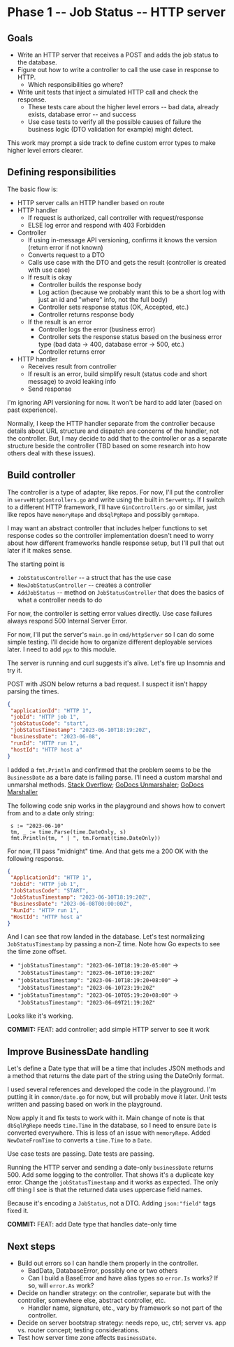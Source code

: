 # Phase 1 -- Job Status -- HTTP server

## Goals

* Write an HTTP server that receives a POST and adds the job status to the database.
* Figure out how to write a controller to call the use case in response to HTTP.
  * Which responsibilities go where?
* Write unit tests that inject a simulated HTTP call and check the response.
  * These tests care about the higher level errors -- bad data, already exists, database error -- and success
  * Use case tests to verify all the possible causes of failure the business logic (DTO validation for example) might detect.

This work may prompt a side track to define custom error types to make higher level errors clearer.

## Defining responsibilities

The basic flow is:

* HTTP server calls an HTTP handler based on route
* HTTP handler
  * If request is authorized, call controller with request/response
  * ELSE log error and respond with 403 Forbidden
* Controller
  * If using in-message API versioning, confirms it knows the version (return error if not known)
  * Converts request to a DTO
  * Calls use case with the DTO and gets the result (controller is created with use case)
  * If result is okay
    * Controller builds the response body
    * Log action (because we probably want this to be a short log with just an id and "where" info, not the full body)
    * Controller sets response status (OK, Accepted, etc.)
    * Controller returns response body
  * If the result is an error
    * Controller logs the error (business error)
    * Controller sets the response status based on the business error type (bad data -> 400, database error -> 500, etc.)
    * Controller returns error
* HTTP handler
  * Receives result from controller
  * If result is an error, build simplify result (status code and short message) to avoid leaking info
  * Send response

I'm ignoring API versioning for now. It won't be hard to add later (based on past experience).

Normally, I keep the HTTP handler separate from the controller because details about URL structure and dispatch are concerns of the handler, not the controller. But, I may decide to add that to the controller or as a separate structure beside the controller (TBD based on some research into how others deal with these issues).

## Build controller

The controller is a type of adapter, like repos. For now, I'll put the controller in `serveHttpControllers.go` and write using the built in `ServeHttp`. If I switch to a different HTTP framework, I'll have `GinControllers.go` or similar, just like repos have `memoryRepo` and `dbSqlPgRepo` and possibly `gormRepo`.

I may want an abstract controller that includes helper functions to set response codes so the controller implementation doesn't need to worry about how different frameworks handle response setup, but I'll pull that out later if it makes sense.

The starting point is

* `JobStatusController` -- a struct that has the use case
* `NewJobStatusController` -- creates a controller
* `AddJobStatus` -- method on `JobStatusController` that does the basics of what a controller needs to do

For now, the controller is setting error values directly. Use case failures always respond 500 Internal Server Error.

For now, I'll put the server's `main.go` in `cmd/httpServer` so I can do some simple testing. I'll decide how to organize different deployable services later. I need to add `pgx` to this module.

The server is running and curl suggests it's alive. Let's fire up Insomnia and try it.

POST with JSON below returns a bad request. I suspect it isn't happy parsing the times.

```json
{
 "applicationId": "HTTP 1",
 "jobId": "HTTP job 1",
 "jobStatusCode": "start",
 "jobStatusTimestamp": "2023-06-10T18:19:20Z",
 "businessDate": "2023-06-08",
 "runId": "HTTP run 1",
 "hostId": "HTTP host a"
}
```

I added a `fmt.Println` and confirmed that the problem seems to be the `BusinessDate` as a bare date is failing parse. I'll need a custom marshal and unmarshal methods. [Stack Overflow](https://stackoverflow.com/questions/45303326/how-to-parse-non-standard-time-format-from-json); [GoDocs Unmarshaler](https://pkg.go.dev/encoding/json#Unmarshaler); [GoDocs Marshaller](https://pkg.go.dev/encoding/json#Marshaler)

The following code snip works in the playground and shows how to convert from and to a date only string:

```golang
 s := "2023-06-10"
 tm, _ := time.Parse(time.DateOnly, s)
 fmt.Println(tm, " | ", tm.Format(time.DateOnly))
```

For now, I'll pass "midnight" time. And that gets me a 200 OK with the following response.

```json
{
 "ApplicationId": "HTTP 1",
 "JobId": "HTTP job 1",
 "JobStatusCode": "START",
 "JobStatusTimestamp": "2023-06-10T18:19:20Z",
 "BusinessDate": "2023-06-08T00:00:00Z",
 "RunId": "HTTP run 1",
 "HostId": "HTTP host a"
}
```

And I can see that row landed in the database. Let's test normalizing `JobStatusTimestamp` by passing a non-Z time. Note how Go expects to see the time zone offset.

* `"jobStatusTimestamp": "2023-06-10T18:19:20-05:00"` -> `"JobStatusTimestamp": "2023-06-10T10:19:20Z"`
* `"jobStatusTimestamp": "2023-06-10T18:19:20+08:00"` -> `"JobStatusTimestamp": "2023-06-10T23:19:20Z"`
* `"jobStatusTimestamp": "2023-06-10T05:19:20+08:00"` -> `"JobStatusTimestamp": "2023-06-09T21:19:20Z"`

Looks like it's working.

**COMMIT:** FEAT: add controller; add simple HTTP server to see it work

## Improve BusinessDate handling

Let's define a Date type that will be a time that includes JSON methods and a method that returns the date part of the string using the DateOnly format.

I used several references and developed the code in the playground. I'm putting it in `common/date.go` for now, but will probably move it later. Unit tests written and passing based on work in the playground.

Now apply it and fix tests to work with it. Main change of note is that `dbSqlPgRepo` needs `time.Time` in the database, so I need to ensure `Date` is converted everywhere. This is less of an issue with `memoryRepo`. Added `NewDateFromTime` to converts a `time.Time` to a `Date`.

Use case tests are passing. Date tests are passing.

Running the HTTP server and sending a date-only `businessDate` returns 500. Add some logging to the controller. That shows it's a duplicate key error. Change the `jobStatusTimestamp` and it works as expected. The only off thing I see is that the returned data uses uppercase field names.

Because it's encoding a `JobStatus`, not a DTO. Adding `json:"field"` tags fixed it.

**COMMIT:** FEAT: add Date type that handles date-only time

## Next steps

* Build out errors so I can handle them properly in the controller.
  * BadData, DatabaseError, possibly one or two others
  * Can I build a BaseError and have alias types so `error.Is` works? If so, will `error.As` work?
* Decide on handler strategy: on the controller, separate but with the controller, somewhere else, abstract controller, etc.
  * Handler name, signature, etc., vary by framework so not part of the controller.
* Decide on server bootstrap strategy: needs repo, uc, ctrl; server vs. app vs. router concept; testing considerations.
* Test how server time zone affects `BusinessDate`.
